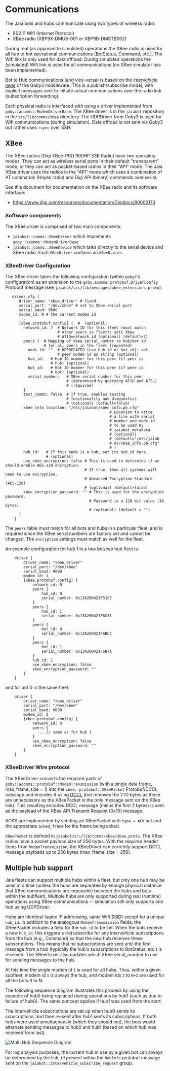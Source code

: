 # Communications

The Jaia bots and hubs communicate using two types of wireless radio:

- 802.11 Wifi (Internet Protocol)
- XBee radio (XBP9X-DMUS-001 or XBP9B-DMSTB002)

During real (as opposed to simulated) operations the XBee radio is used for all hub to bot operational communications (BotStatus, Command, etc.). The Wifi link is only used for data offload. During simulated operations the (simulated) Wifi link is used for all communications (no XBee simulator has been implemented).

Bot to Hub communications (and vice-versa) is based on the [intervehicle layer](https://goby.software/3.0/md_doc210_transporter.html#autotoc_md57) of the Goby3 middleware. This is a publish/subscribe model, with explicit messages sent to initiate actual communications over the radio link  (subscription forwarding).

Each physical radio is interfaced with using a driver implemented from `goby::acomms::ModemDriverBase`. The XBee driver is in the `jaiabot` repository in the `src/lib/comms/xbee` directory. The UDPDriver from Goby3 is used for Wifi communications (during simulation). Data offload is not sent via Goby3 but rather  uses `rsync` over SSH.

## XBee

The XBee radios (Digi XBee-PRO 900HP S3B Radio) have two operating modes. They can act as wireless serial ports in their default "transparent" mode, or they can act as packet-based radios in their "API" mode. The Jaia XBee driver uses the radios in the "API" mode which uses a combination of AT commands (Hayes radio) and Digi API (binary) commands over serial.

See this document for documentation on the XBee radio and its software interface:

- <https://www.digi.com/resources/documentation/Digidocs/90002173>

### Software components

The XBee driver is comprised of two main components:

- `jaiabot::comms::XBeeDriver` which implements `goby::acomms::ModemDriverBase`
- `jaiabot::comms::XBeeDevice` which talks directly to the serial device and XBee radio. Each `XBeeDriver` contains an `XBeeDevice`.

### XBeeDriver Configuration

The XBee driver takes the following configuration (within `gobyd`'s configuration) as an extension to the `goby.acomms.protobuf.DriverConfig` Protobuf message (see `jaiabot/src/lib/messages/xbee_extensions.proto`):

```
   driver_cfg {
      driver_name: "xbee_driver" # fixed
      serial_port: "/dev/xbee" # set to Xbee serial port
      serial_baud: 9600
      modem_id: N # the current modem id
      ...
      [xbee.protobuf.config] {  #  (optional)
        network_id: 7  # Network ID for this fleet (must match 
                       # other peers in fleet): sets Xbee 
                       # ATID=network_id (optional) (default=7)
        peers {  # Mapping of Xbee serial_number to hub/bot id 
                 # for all peers in the fleet (repeated)
          node_id: ""  # DEPRECATED (use hub_id or bot_id): set 
                       # peer modem id as string (optional)
          hub_id:   # Hub ID number for this peer (if peer is 
                    # hub) (optional)
          bot_id:   # Bot ID number for this peer (if peer is 
                    # bot) (optional)
          serial_number:   # XBee serial number for this peer 
                           # (determined by querying ATSH and ATSL) 
                           # (required)
        }
        test_comms: false  # If true, enables testing 
                           # functionality and diagnostics 
                           # (optional) (default=false)
        xbee_info_location: "/etc/jaiabot/xbee_info.pb.cfg"  
                                              # Location to write 
                                              # a file with serial 
                                              # number and node id 
                                              # to be used by 
                                              # jaiabot_metadata 
                                              # (optional) 
                                              # (default="/etc/jaiab
                                              # ot/xbee_info.pb.cfg"
                                              # )
        hub_id:   # If this node is a hub, set its hub_id here. 
                  # (optional)
        use_xbee_encryption: false # This is used to determine if we should enable AES-128 encryption.
                                   # If true, then all systems will need to use encryption.
                                   # Advanced Encryption Standard (AES-128)
                                   # (optional) (default=false)
        xbee_encryption_password: "" # This is used for the encryption password. 
                                     # Password is a 128 bit value (16 bytes)
                                     # (optional) (default = "") 
      }
    }
```


The `peers` table must match for all bots and hubs in a particular fleet, and is required since the XBee serial numbers are factory set and cannot be changed.
The `encryption` settings must match as well for the fleet.

An example configuration for hub 1 in a two bot/two hub fleet is:

```
    driver { 
        driver_name: "xbee_driver"
        serial_port: "/dev/xbee"
        serial_baud: 9600
        modem_id: 1
        [xbee.protobuf.config] {
            network_id: 0
            peers {
                hub_id: 0
                serial_number: 0x13A200421F31C3
            }
            peers {
                hub_id: 1
                serial_number: 0x13A200421F6C51
            }
            peers {
                bot_id: 0
                serial_number: 0x13A200421F6BC2
            }
            peers {
                bot_id: 1
                serial_number: 0x13A200421F6B7A
            }
            hub_id: 1
            use_xbee_encryption: false 
            xbee_encryption_password: "" 
        }
    }
```

and for bot 0 in the same fleet:

```
    driver { 
        driver_name: "xbee_driver"
        serial_port: "/dev/xbee"
        serial_baud: 9600
        modem_id: 2
        [xbee.protobuf.config] {
            network_id: 0
            peers {
              ... // same as for hub 1
            }
            use_xbee_encryption: false 
            xbee_encryption_password: "" 
        }
    }
```

### XBeeDriver Wire protocol

The XBeeDriver converts the required parts of `goby::acomms::protobuf::ModemTransmission` (with a single data frame, max_frame_size = 1) into the `xbee::protobuf::XBeePacket` Protobuf/DCCL message and encodes it using [DCCL](https://libdccl.org) (but removes the 2 ID bytes as these are unnecessary as the XBeePacket is the only message sent on the XBee link). This resulting encoded DCCL message (minus the first 2 bytes) is sent as the payload of the XBee API Transmit Request (0x10) message. 

ACKS are implemented by sending an XBeePacket with `type = ACK` set and the appropriate `acked_frame` for the frame being acked.

`XBeePacket` is defined in `jaiabot/src/lib/comms/xbee/xbee.proto`. The XBee radios have a packet payload size of 256 bytes. With the required header items from `ModemTransmission`, the XBeeDriver can currently support DCCL message payloads up to 250 bytes (max_frame_size = 250).

## Multiple hub support

Jaia fleets can support multiple hubs within a fleet, but only one hub may be used at a time (unless the hubs are separated by enough physical distance that XBee communications are impossible between the hubs and bots within the subfleet). Multiple hubs are only supported during real (runtime) operations using XBee communications -- simulation still only supports one hub using UDPDriver.

Hubs are identical (same IP addressing, same Wifi SSID) except for a unique `hub_id`. In addition to the analogous `ModemTransmission` fields, the XBeePacket includes a field for the `hub_id` to be set. When the bots receive a new `hub_id`, this triggers a (re)subscribe for any intervehicle subscriptions from the hub (e.g., Command) so that the new hub receives these subscriptions. This means that no subscriptions are sent until the first message from a hub (typically the hub's subscriptions to BotStatus, etc.) is received. The XBeeDriver also updates which XBee serial_number to use for sending messages to the hub.

At this time the single modem id `1` is used for all hubs. Thus, within a given subfleet, modem id `1` is always the hub, and modem ids `2` to `N+2` are used for all the bots 0 to N.

The following sequence diagram illustrates this process by using the example of hub0 being replaced during operations by hub1 (such as due to failure of hub0). The same concept applies if hub1 was used from the start. 

The intervehicle subscriptions are set up when hub0 sends its subscriptiosn, and then re-sent after hub1 sents its subscriptions. If both hubs were used simultaenously (which they should not), the bots would alternate sending messages to hub0 and hub1 (based on which hub was received from last).


![Multi Hub Sequence Diagram](../figures/multihub-sequence.png)

For log analysis purposes, the current hub in use by a given bot can always be determined by the `hub_id` present within the `HubInfo` protobuf message sent on the `jaiabot::intervehicle_subscribe_request` group.